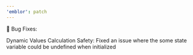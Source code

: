 ```yaml
---
'emblor': patch
---
```


🐞 Bug Fixes:

Dynamic Values Calculation Safety: Fixed an issue where the some state variable could be undefined when initialized
